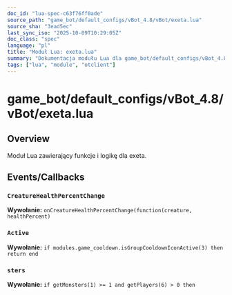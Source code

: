 ```yaml
---
doc_id: "lua-spec-c63f76ff0ade"
source_path: "game_bot/default_configs/vBot_4.8/vBot/exeta.lua"
source_sha: "3ead5ec"
last_sync_iso: "2025-10-09T10:29:05Z"
doc_class: "spec"
language: "pl"
title: "Moduł Lua: exeta.lua"
summary: "Dokumentacja modułu Lua dla game_bot/default_configs/vBot_4.8/vBot/exeta.lua"
tags: ["lua", "module", "otclient"]
---
```


# game_bot/default_configs/vBot_4.8/vBot/exeta.lua

## Overview

Moduł Lua zawierający funkcje i logikę dla exeta.

## Events/Callbacks

### `CreatureHealthPercentChange`

**Wywołanie:** `onCreatureHealthPercentChange(function(creature, healthPercent)`

### `Active`

**Wywołanie:** `if modules.game_cooldown.isGroupCooldownIconActive(3) then return end`

### `sters`

**Wywołanie:** `if getMonsters(1) >= 1 and getPlayers(6) > 0 then`
